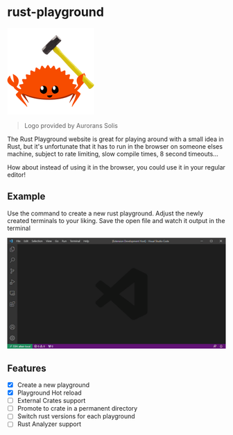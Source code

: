 # rust-playground

![Ferris holding a hammer](images/ferrisHammer.png "Logo provided by Aurorans Solis")
> Logo provided by Aurorans Solis

The Rust Playground website is great for playing around with a small
idea in Rust, but it's unfortunate that it has to run in the browser
on someone elses machine, subject to rate limiting, slow compile times, 8 second timeouts...

How about instead of using it in the browser, you could use it in your regular editor!

## Example

Use the command to create a new rust playground. Adjust the newly created terminals to your liking. Save the open file and watch it output in the terminal

![Video demonstrating the extension](images/example.gif)

## Features

* [X] Create a new playground
* [X] Playground Hot reload
* [ ] External Crates support
* [ ] Promote to crate in a permanent directory
* [ ] Switch rust versions for each playground
* [ ] Rust Analyzer support
